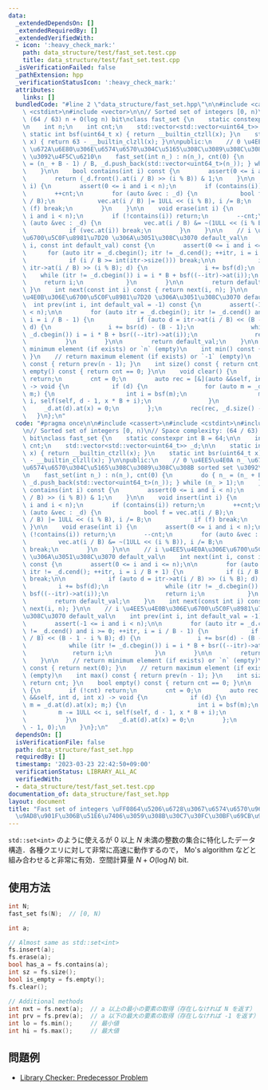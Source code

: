 ```yaml
---
data:
  _extendedDependsOn: []
  _extendedRequiredBy: []
  _extendedVerifiedWith:
  - icon: ':heavy_check_mark:'
    path: data_structure/test/fast_set.test.cpp
    title: data_structure/test/fast_set.test.cpp
  _isVerificationFailed: false
  _pathExtension: hpp
  _verificationStatusIcon: ':heavy_check_mark:'
  attributes:
    links: []
  bundledCode: "#line 2 \"data_structure/fast_set.hpp\"\n\n#include <cassert>\n#include\
    \ <cstdint>\n#include <vector>\n\n// Sorted set of integers [0, n)\n// Space complexity:\
    \ (64 / 63) n + O(log n) bit\nclass fast_set {\n    static constexpr int B = 64;\n\
    \n    int n;\n    int cnt;\n    std::vector<std::vector<uint64_t>> _d;\n\n   \
    \ static int bsf(uint64_t x) { return __builtin_ctzll(x); }\n    static int bsr(uint64_t\
    \ x) { return 63 - __builtin_clzll(x); }\n\npublic:\n    // 0 \u4EE5\u4E0A n_\
    \ \u672A\u6E80\u306E\u6574\u6570\u304C\u5165\u308C\u3089\u308C\u308B sorted set\
    \ \u3092\u4F5C\u6210\n    fast_set(int n_) : n(n_), cnt(0) {\n        do { n_\
    \ = (n_ + B - 1) / B, _d.push_back(std::vector<uint64_t>(n_)); } while (n_ > 1);\n\
    \    }\n\n    bool contains(int i) const {\n        assert(0 <= i and i < n);\n\
    \        return (_d.front().at(i / B) >> (i % B)) & 1;\n    }\n\n    void insert(int\
    \ i) {\n        assert(0 <= i and i < n);\n        if (contains(i)) return;\n\
    \        ++cnt;\n        for (auto &vec : _d) {\n            bool f = vec.at(i\
    \ / B);\n            vec.at(i / B) |= 1ULL << (i % B), i /= B;\n            if\
    \ (f) break;\n        }\n    }\n\n    void erase(int i) {\n        assert(0 <=\
    \ i and i < n);\n        if (!contains(i)) return;\n        --cnt;\n        for\
    \ (auto &vec : _d) {\n            vec.at(i / B) &= ~(1ULL << (i % B)), i /= B;\n\
    \            if (vec.at(i)) break;\n        }\n    }\n\n    // i \u4EE5\u4E0A\u306E\
    \u6700\u5C0F\u8981\u7D20 \u306A\u3051\u308C\u3070 default_val\n    int next(int\
    \ i, const int default_val) const {\n        assert(0 <= i and i <= n);\n\n  \
    \      for (auto itr = _d.cbegin(); itr != _d.cend(); ++itr, i = i / B + 1) {\n\
    \            if (i / B >= int(itr->size())) break;\n\n            if (auto d =\
    \ itr->at(i / B) >> (i % B); d) {\n                i += bsf(d);\n            \
    \    while (itr != _d.cbegin()) i = i * B + bsf((--itr)->at(i));\n           \
    \     return i;\n            }\n        }\n\n        return default_val;\n   \
    \ }\n    int next(const int i) const { return next(i, n); }\n\n    // i \u4EE5\
    \u4E0B\u306E\u6700\u5C0F\u8981\u7D20 \u306A\u3051\u308C\u3070 default_val\n  \
    \  int prev(int i, int default_val = -1) const {\n        assert(-1 <= i and i\
    \ < n);\n\n        for (auto itr = _d.cbegin(); itr != _d.cend() and i >= 0; ++itr,\
    \ i = i / B - 1) {\n            if (auto d = itr->at(i / B) << (B - 1 - i % B);\
    \ d) {\n                i += bsr(d) - (B - 1);\n                while (itr !=\
    \ _d.cbegin()) i = i * B + bsr((--itr)->at(i));\n                return i;\n \
    \           }\n        }\n\n        return default_val;\n    }\n\n    // return\
    \ minimum element (if exists) or `n` (empty)\n    int min() const { return next(0);\
    \ }\n    // return maximum element (if exists) or `-1` (empty)\n    int max()\
    \ const { return prev(n - 1); }\n    int size() const { return cnt; }\n    bool\
    \ empty() const { return cnt == 0; }\n\n    void clear() {\n        if (!cnt)\
    \ return;\n        cnt = 0;\n        auto rec = [&](auto &&self, int d, int x)\
    \ -> void {\n            if (d) {\n                for (auto m = _d.at(d).at(x);\
    \ m;) {\n                    int i = bsf(m);\n                    m -= 1ULL <<\
    \ i, self(self, d - 1, x * B + i);\n                }\n            }\n       \
    \     _d.at(d).at(x) = 0;\n        };\n        rec(rec, _d.size() - 1, 0);\n \
    \   }\n};\n"
  code: "#pragma once\n\n#include <cassert>\n#include <cstdint>\n#include <vector>\n\
    \n// Sorted set of integers [0, n)\n// Space complexity: (64 / 63) n + O(log n)\
    \ bit\nclass fast_set {\n    static constexpr int B = 64;\n\n    int n;\n    int\
    \ cnt;\n    std::vector<std::vector<uint64_t>> _d;\n\n    static int bsf(uint64_t\
    \ x) { return __builtin_ctzll(x); }\n    static int bsr(uint64_t x) { return 63\
    \ - __builtin_clzll(x); }\n\npublic:\n    // 0 \u4EE5\u4E0A n_ \u672A\u6E80\u306E\
    \u6574\u6570\u304C\u5165\u308C\u3089\u308C\u308B sorted set \u3092\u4F5C\u6210\
    \n    fast_set(int n_) : n(n_), cnt(0) {\n        do { n_ = (n_ + B - 1) / B,\
    \ _d.push_back(std::vector<uint64_t>(n_)); } while (n_ > 1);\n    }\n\n    bool\
    \ contains(int i) const {\n        assert(0 <= i and i < n);\n        return (_d.front().at(i\
    \ / B) >> (i % B)) & 1;\n    }\n\n    void insert(int i) {\n        assert(0 <=\
    \ i and i < n);\n        if (contains(i)) return;\n        ++cnt;\n        for\
    \ (auto &vec : _d) {\n            bool f = vec.at(i / B);\n            vec.at(i\
    \ / B) |= 1ULL << (i % B), i /= B;\n            if (f) break;\n        }\n   \
    \ }\n\n    void erase(int i) {\n        assert(0 <= i and i < n);\n        if\
    \ (!contains(i)) return;\n        --cnt;\n        for (auto &vec : _d) {\n   \
    \         vec.at(i / B) &= ~(1ULL << (i % B)), i /= B;\n            if (vec.at(i))\
    \ break;\n        }\n    }\n\n    // i \u4EE5\u4E0A\u306E\u6700\u5C0F\u8981\u7D20\
    \ \u306A\u3051\u308C\u3070 default_val\n    int next(int i, const int default_val)\
    \ const {\n        assert(0 <= i and i <= n);\n\n        for (auto itr = _d.cbegin();\
    \ itr != _d.cend(); ++itr, i = i / B + 1) {\n            if (i / B >= int(itr->size()))\
    \ break;\n\n            if (auto d = itr->at(i / B) >> (i % B); d) {\n       \
    \         i += bsf(d);\n                while (itr != _d.cbegin()) i = i * B +\
    \ bsf((--itr)->at(i));\n                return i;\n            }\n        }\n\n\
    \        return default_val;\n    }\n    int next(const int i) const { return\
    \ next(i, n); }\n\n    // i \u4EE5\u4E0B\u306E\u6700\u5C0F\u8981\u7D20 \u306A\u3051\
    \u308C\u3070 default_val\n    int prev(int i, int default_val = -1) const {\n\
    \        assert(-1 <= i and i < n);\n\n        for (auto itr = _d.cbegin(); itr\
    \ != _d.cend() and i >= 0; ++itr, i = i / B - 1) {\n            if (auto d = itr->at(i\
    \ / B) << (B - 1 - i % B); d) {\n                i += bsr(d) - (B - 1);\n    \
    \            while (itr != _d.cbegin()) i = i * B + bsr((--itr)->at(i));\n   \
    \             return i;\n            }\n        }\n\n        return default_val;\n\
    \    }\n\n    // return minimum element (if exists) or `n` (empty)\n    int min()\
    \ const { return next(0); }\n    // return maximum element (if exists) or `-1`\
    \ (empty)\n    int max() const { return prev(n - 1); }\n    int size() const {\
    \ return cnt; }\n    bool empty() const { return cnt == 0; }\n\n    void clear()\
    \ {\n        if (!cnt) return;\n        cnt = 0;\n        auto rec = [&](auto\
    \ &&self, int d, int x) -> void {\n            if (d) {\n                for (auto\
    \ m = _d.at(d).at(x); m;) {\n                    int i = bsf(m);\n           \
    \         m -= 1ULL << i, self(self, d - 1, x * B + i);\n                }\n \
    \           }\n            _d.at(d).at(x) = 0;\n        };\n        rec(rec, _d.size()\
    \ - 1, 0);\n    }\n};\n"
  dependsOn: []
  isVerificationFile: false
  path: data_structure/fast_set.hpp
  requiredBy: []
  timestamp: '2023-03-23 22:42:50+09:00'
  verificationStatus: LIBRARY_ALL_AC
  verifiedWith:
  - data_structure/test/fast_set.test.cpp
documentation_of: data_structure/fast_set.hpp
layout: document
title: "Fast set of integers \uFF0864\u5206\u6728\u3067\u6574\u6570\u96C6\u5408\u3092\
  \u9AD8\u901F\u306B\u51E6\u7406\u3059\u308B\u30C7\u30FC\u30BF\u69CB\u9020\uFF09"
---
```


`std::set<int>` のように使えるが $0$ 以上 $N$ 未満の整数の集合に特化したデータ構造．各種クエリに対して非常に高速に動作するので， Mo's algorithm などと組み合わせると非常に有効．空間計算量 $N + O(\log N)$ bit.

## 使用方法

```cpp
int N;
fast_set fs(N);  // [0, N)

int a;

// Almost same as std::set<int>
fs.insert(a);
fs.erase(a);
bool has_a = fs.contains(a);
int sz = fs.size();
bool is_empty = fs.empty();
fs.clear();

// Additional methods
int nxt = fs.next(a);  // a 以上の最小の要素の取得（存在しなければ N を返す）
int prv = fs.prev(a);  // a 以下の最大の要素の取得（存在しなければ -1 を返す）
int lo = fs.min();     // 最小値
int hi = fs.max();     // 最大値
```

## 問題例

- [Library Checker: Predecessor Problem](https://judge.yosupo.jp/problem/predecessor_problem)
